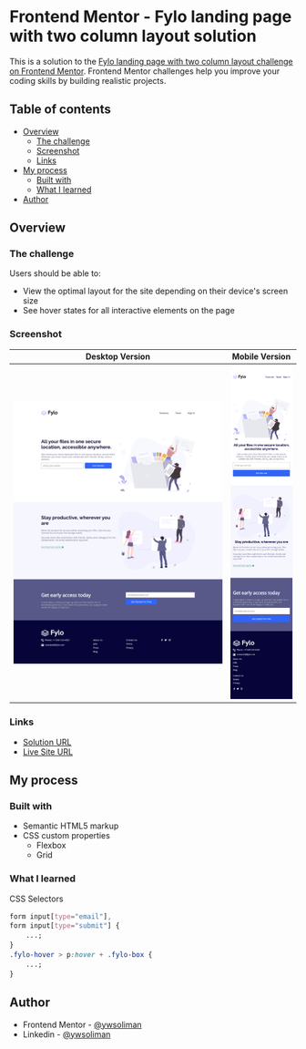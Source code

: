 # Frontend Mentor - Fylo landing page with two column layout solution

This is a solution to the [Fylo landing page with two column layout challenge on Frontend Mentor](https://www.frontendmentor.io/challenges/fylo-landing-page-with-two-column-layout-5ca5ef041e82137ec91a50f5). Frontend Mentor challenges help you improve your coding skills by building realistic projects.

## Table of contents

-   [Overview](#overview)
    -   [The challenge](#the-challenge)
    -   [Screenshot](#screenshot)
    -   [Links](#links)
-   [My process](#my-process)
    -   [Built with](#built-with)
    -   [What I learned](#what-i-learned)
-   [Author](#author)

## Overview

### The challenge

Users should be able to:

-   View the optimal layout for the site depending on their device's screen size
-   See hover states for all interactive elements on the page

### Screenshot

|                 Desktop Version                 |                 Mobile Version                 |
| :---------------------------------------------: | :--------------------------------------------: |
| ![](./screenshots/fylo-lading-page-desktop.png) | ![](./screenshots/fylo-lading-page-mobile.png) |

### Links

-   [Solution URL](https://github.com/ywsoliman/fylo-landing-page)
-   [Live Site URL](https://ywsoliman.github.io/fylo-landing-page)

## My process

### Built with

-   Semantic HTML5 markup
-   CSS custom properties
    -   Flexbox
    -   Grid

### What I learned

CSS Selectors

```css
form input[type="email"],
form input[type="submit"] {
    ...;
}
.fylo-hover > p:hover + .fylo-box {
    ...;
}
```

## Author

-   Frontend Mentor - [@ywsoliman](https://www.frontendmentor.io/profile/ywsoliman)
-   Linkedin - [@ywsoliman](https://www.linkedin.com/in/ywsoliman/)
